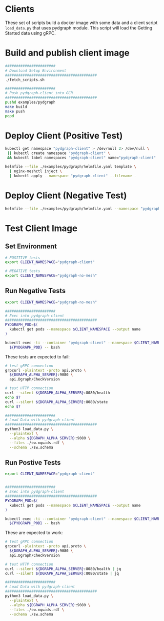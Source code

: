 # Clients

These set of scripts build a docker image with some data and a client script `load_data.py` that uses pydgraph module.  This script will load the Getting Started data using gRPC.


# Build and publish client image

```bash
#######################
# Download Setup Environment
##########################################
./fetch_scripts.sh

#######################
# Push pydgraph-client into GCR
##########################################
pushd examples/pydgraph
make build
make push
popd
```

# Deploy Client (Positive Test)

```bash
kubectl get namespace "pydgraph-client" > /dev/null 2> /dev/null \
 || kubectl create namespace "pydgraph-client" \
 && kubectl label namespaces "pydgraph-client" name="pydgraph-client"

helmfile --file ./examples/pydgraph/helmfile.yaml template \
  | nginx-meshctl inject \
  | kubectl apply --namespace "pydgraph-client" --filename -
```

# Deploy Client (Negative Test)

```bash
helmfile --file ./examples/pydgraph/helmfile.yaml --namespace "pydgraph-no-mesh" apply
```

# Test Client Image

## Set Environment

```bash
# POSITIVE tests
export CLIENT_NAMESPACE="pydgraph-client"

# NEGATIVE tests
export CLIENT_NAMESPACE="pydgraph-no-mesh"

```


## Run Negative Tests

```bash
export CLIENT_NAMESPACE="pydgraph-no-mesh"

#######################
# Exec into pydgraph-client
##########################################
PYDGRAPH_POD=$(
  kubectl get pods --namespace $CLIENT_NAMESPACE --output name
)

kubectl exec -ti --container "pydgraph-client" --namespace $CLIENT_NAMESPACE \
  ${PYDGRAPH_POD} -- bash
```

These tests are expected to fail:

```bash
# test gRPC connection
grpcurl -plaintext -proto api.proto \
  ${DGRAPH_ALPHA_SERVER}:9080 \
  api.Dgraph/CheckVersion

# test HTTP connection
curl --silent ${DGRAPH_ALPHA_SERVER}:8080/health
echo $?
curl --silent ${DGRAPH_ALPHA_SERVER}:8080/state
echo $?

#######################
# Load Data with pydgraph-client
##########################################
python3 load_data.py \
  --plaintext \
  --alpha ${DGRAPH_ALPHA_SERVER}:9080 \
  --files ./sw.nquads.rdf \
  --schema ./sw.schema
```

## Run Postive Tests

```bash
export CLIENT_NAMESPACE="pydgraph-client"


#######################
# Exec into pydgraph-client
##########################################
PYDGRAPH_POD=$(
  kubectl get pods --namespace $CLIENT_NAMESPACE --output name
)

kubectl exec -ti --container "pydgraph-client" --namespace $CLIENT_NAMESPACE \
  ${PYDGRAPH_POD} -- bash
```

These are expected to work: 

```bash
# test gRPC connection
grpcurl -plaintext -proto api.proto \
  ${DGRAPH_ALPHA_SERVER}:9080 \
  api.Dgraph/CheckVersion

# test HTTP connection
curl --silent ${DGRAPH_ALPHA_SERVER}:8080/health | jq
curl --silent ${DGRAPH_ALPHA_SERVER}:8080/state | jq

#######################
# Load Data with pydgraph-client
##########################################
python3 load_data.py \
  --plaintext \
  --alpha ${DGRAPH_ALPHA_SERVER}:9080 \
  --files ./sw.nquads.rdf \
  --schema ./sw.schema
```
